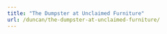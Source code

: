 ```yaml
---
title: "The Dumpster at Unclaimed Furniture"
url: /duncan/the-dumpster-at-unclaimed-furniture/
---
```


